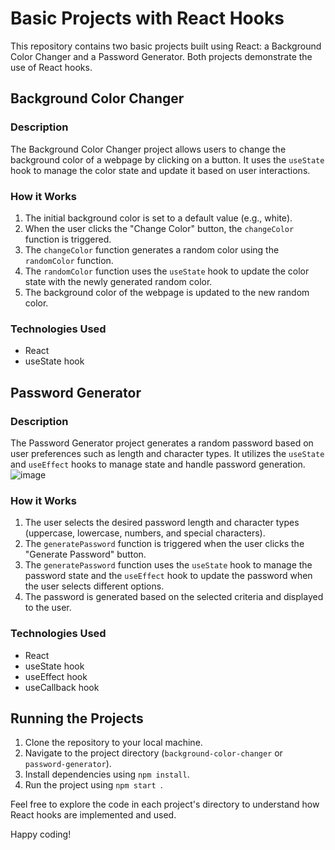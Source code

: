 # Basic Projects with React Hooks

This repository contains two basic projects built using React: a Background Color Changer and a Password Generator. Both projects demonstrate the use of React hooks.

## Background Color Changer

### Description
The Background Color Changer project allows users to change the background color of a webpage by clicking on a button. It uses the `useState` hook to manage the color state and update it based on user interactions.

### How it Works
1. The initial background color is set to a default value (e.g., white).
2. When the user clicks the "Change Color" button, the `changeColor` function is triggered.
3. The `changeColor` function generates a random color using the `randomColor` function.
4. The `randomColor` function uses the `useState` hook to update the color state with the newly generated random color.
5. The background color of the webpage is updated to the new random color.

### Technologies Used
- React
- useState hook

## Password Generator

### Description
The Password Generator project generates a random password based on user preferences such as length and character types. It utilizes the `useState` and `useEffect` hooks to manage state and handle password generation.
![image](https://github.com/Monachaudhary/Projects_Using_ReactJs/assets/96776726/b7117764-0909-43d0-9cc4-b391a2c87fa2)

### How it Works
1. The user selects the desired password length and character types (uppercase, lowercase, numbers, and special characters).
2. The `generatePassword` function is triggered when the user clicks the "Generate Password" button.
3. The `generatePassword` function uses the `useState` hook to manage the password state and the `useEffect` hook to update the password when the user selects different options.
4. The password is generated based on the selected criteria and displayed to the user.

### Technologies Used
- React
- useState hook
- useEffect hook
- useCallback hook

## Running the Projects
1. Clone the repository to your local machine.
2. Navigate to the project directory (`background-color-changer` or `password-generator`).
3. Install dependencies using `npm install`.
4. Run the project using `npm start `.

Feel free to explore the code in each project's directory to understand how React hooks are implemented and used.

Happy coding!
